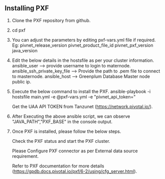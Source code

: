 Installing PXF
  --------------
  
  1. Clone the PXF repository  from github.
  
  2. cd pxf
  
  3. You can adjust the parameters by editing pxf-vars.yml file if required.
     Eg:
		pivnet_release_version
		pivnet_product_file_id
		pivnet_pxf_version
		java_version
		
  4. Edit the below details in the hostsfile as per your cluster information.
        ansible_user --> provide username to login to maternode.
		ansible_ssh_private_key_file --> Provide the path to .pem file to connect to masternode.
		ansible_host --> Greenplum Database Master node public ip.
  
  5. Execute the below command to install the PXF.
		ansible-playbook -i hostsfile main.yml -e @pxf-vars.yml -e "pivnet_api_token=<UAA API TOKEN>"
		
		Get the UAA API TOKEN from Tanzunet (https://network.pivotal.io/).
		
  6. After Executing the above ansible script, we can observe "JAVA_PATH","PXF_BASE" in the console output.
  
  7. Once PXF is installed, please follow the below steps.
  
     Check the PXF status and start the PXF cluster.
	 
	 Please Configure PXF connector as per External data source requirement.
	 
	 Refer to PXF documentation for more details (https://gpdb.docs.pivotal.io/pxf/6-2/using/cfg_server.html).
